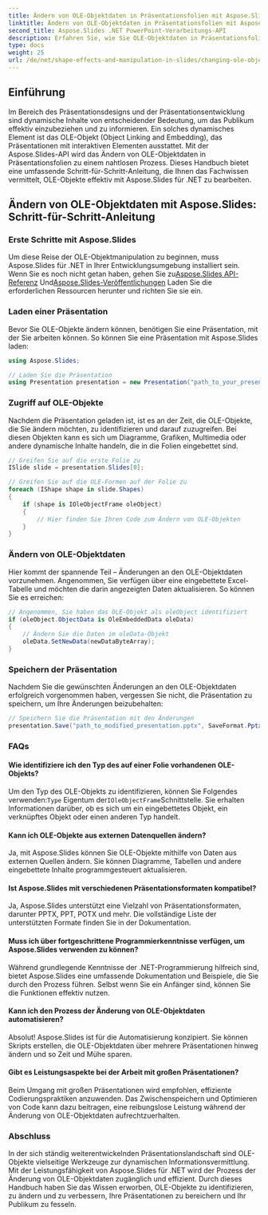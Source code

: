 ```yaml
---
title: Ändern von OLE-Objektdaten in Präsentationsfolien mit Aspose.Slides
linktitle: Ändern von OLE-Objektdaten in Präsentationsfolien mit Aspose.Slides
second_title: Aspose.Slides .NET PowerPoint-Verarbeitungs-API
description: Erfahren Sie, wie Sie OLE-Objektdaten in Präsentationsfolien mithilfe der Aspose.Slides-API effizient ändern. Diese Schritt-für-Schritt-Anleitung bietet Codebeispiele und wichtige Erkenntnisse.
type: docs
weight: 25
url: /de/net/shape-effects-and-manipulation-in-slides/changing-ole-object-data/
---
```


## Einführung

Im Bereich des Präsentationsdesigns und der Präsentationsentwicklung sind dynamische Inhalte von entscheidender Bedeutung, um das Publikum effektiv einzubeziehen und zu informieren. Ein solches dynamisches Element ist das OLE-Objekt (Object Linking and Embedding), das Präsentationen mit interaktiven Elementen ausstattet. Mit der Aspose.Slides-API wird das Ändern von OLE-Objektdaten in Präsentationsfolien zu einem nahtlosen Prozess. Dieses Handbuch bietet eine umfassende Schritt-für-Schritt-Anleitung, die Ihnen das Fachwissen vermittelt, OLE-Objekte effektiv mit Aspose.Slides für .NET zu bearbeiten.

## Ändern von OLE-Objektdaten mit Aspose.Slides: Schritt-für-Schritt-Anleitung

### Erste Schritte mit Aspose.Slides

 Um diese Reise der OLE-Objektmanipulation zu beginnen, muss Aspose.Slides für .NET in Ihrer Entwicklungsumgebung installiert sein. Wenn Sie es noch nicht getan haben, gehen Sie zu[Aspose.Slides API-Referenz](https://reference.aspose.com/slides/net/) Und[Aspose.Slides-Veröffentlichungen](https://releases.aspose.com/slides/net/) Laden Sie die erforderlichen Ressourcen herunter und richten Sie sie ein.

### Laden einer Präsentation

Bevor Sie OLE-Objekte ändern können, benötigen Sie eine Präsentation, mit der Sie arbeiten können. So können Sie eine Präsentation mit Aspose.Slides laden:

```csharp
using Aspose.Slides;

// Laden Sie die Präsentation
using Presentation presentation = new Presentation("path_to_your_presentation.pptx");
```

### Zugriff auf OLE-Objekte

Nachdem die Präsentation geladen ist, ist es an der Zeit, die OLE-Objekte, die Sie ändern möchten, zu identifizieren und darauf zuzugreifen. Bei diesen Objekten kann es sich um Diagramme, Grafiken, Multimedia oder andere dynamische Inhalte handeln, die in die Folien eingebettet sind.

```csharp
// Greifen Sie auf die erste Folie zu
ISlide slide = presentation.Slides[0];

// Greifen Sie auf die OLE-Formen auf der Folie zu
foreach (IShape shape in slide.Shapes)
{
    if (shape is IOleObjectFrame oleObject)
    {
        // Hier finden Sie Ihren Code zum Ändern von OLE-Objekten
    }
}
```

### Ändern von OLE-Objektdaten

Hier kommt der spannende Teil – Änderungen an den OLE-Objektdaten vorzunehmen. Angenommen, Sie verfügen über eine eingebettete Excel-Tabelle und möchten die darin angezeigten Daten aktualisieren. So können Sie es erreichen:

```csharp
// Angenommen, Sie haben das OLE-Objekt als oleObject identifiziert
if (oleObject.ObjectData is OleEmbeddedData oleData)
{
    // Ändern Sie die Daten im oleData-Objekt
    oleData.SetNewData(newDataByteArray);
}
```

### Speichern der Präsentation

Nachdem Sie die gewünschten Änderungen an den OLE-Objektdaten erfolgreich vorgenommen haben, vergessen Sie nicht, die Präsentation zu speichern, um Ihre Änderungen beizubehalten:

```csharp
// Speichern Sie die Präsentation mit den Änderungen
presentation.Save("path_to_modified_presentation.pptx", SaveFormat.Pptx);
```

### FAQs

#### Wie identifiziere ich den Typ des auf einer Folie vorhandenen OLE-Objekts?

 Um den Typ des OLE-Objekts zu identifizieren, können Sie Folgendes verwenden:`Type` Eigentum der`IOleObjectFrame`Schnittstelle. Sie erhalten Informationen darüber, ob es sich um ein eingebettetes Objekt, ein verknüpftes Objekt oder einen anderen Typ handelt.

#### Kann ich OLE-Objekte aus externen Datenquellen ändern?

Ja, mit Aspose.Slides können Sie OLE-Objekte mithilfe von Daten aus externen Quellen ändern. Sie können Diagramme, Tabellen und andere eingebettete Inhalte programmgesteuert aktualisieren.

#### Ist Aspose.Slides mit verschiedenen Präsentationsformaten kompatibel?

Ja, Aspose.Slides unterstützt eine Vielzahl von Präsentationsformaten, darunter PPTX, PPT, POTX und mehr. Die vollständige Liste der unterstützten Formate finden Sie in der Dokumentation.

#### Muss ich über fortgeschrittene Programmierkenntnisse verfügen, um Aspose.Slides verwenden zu können?

Während grundlegende Kenntnisse der .NET-Programmierung hilfreich sind, bietet Aspose.Slides eine umfassende Dokumentation und Beispiele, die Sie durch den Prozess führen. Selbst wenn Sie ein Anfänger sind, können Sie die Funktionen effektiv nutzen.

#### Kann ich den Prozess der Änderung von OLE-Objektdaten automatisieren?

Absolut! Aspose.Slides ist für die Automatisierung konzipiert. Sie können Skripts erstellen, die OLE-Objektdaten über mehrere Präsentationen hinweg ändern und so Zeit und Mühe sparen.

#### Gibt es Leistungsaspekte bei der Arbeit mit großen Präsentationen?

Beim Umgang mit großen Präsentationen wird empfohlen, effiziente Codierungspraktiken anzuwenden. Das Zwischenspeichern und Optimieren von Code kann dazu beitragen, eine reibungslose Leistung während der Änderung von OLE-Objektdaten aufrechtzuerhalten.

### Abschluss

In der sich ständig weiterentwickelnden Präsentationslandschaft sind OLE-Objekte vielseitige Werkzeuge zur dynamischen Informationsvermittlung. Mit der Leistungsfähigkeit von Aspose.Slides für .NET wird der Prozess der Änderung von OLE-Objektdaten zugänglich und effizient. Durch dieses Handbuch haben Sie das Wissen erworben, OLE-Objekte zu identifizieren, zu ändern und zu verbessern, Ihre Präsentationen zu bereichern und Ihr Publikum zu fesseln.
